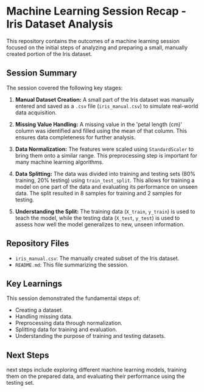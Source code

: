 # Machine Learning Session Recap - Iris Dataset Analysis

This repository contains the outcomes of a machine learning session focused on the initial steps of analyzing and preparing a small, manually created portion of the Iris dataset.

## Session Summary

The session covered the following key stages:

1.  **Manual Dataset Creation:** A small part of the Iris dataset was manually entered and saved as a `.csv` file (`iris_manual.csv`) to simulate real-world data acquisition.

2.  **Missing Value Handling:** A missing value in the 'petal length (cm)' column was identified and filled using the mean of that column. This ensures data completeness for further analysis.

3.  **Data Normalization:** The features were scaled using `StandardScaler` to bring them onto a similar range. This preprocessing step is important for many machine learning algorithms.

4.  **Data Splitting:** The data was divided into training and testing sets (80% training, 20% testing) using `train_test_split`. This allows for training a model on one part of the data and evaluating its performance on unseen data. The split resulted in 8 samples for training and 2 samples for testing.

5.  **Understanding the Split:** The training data (`X_train`, `y_train`) is used to teach the model, while the testing data (`X_test`, `y_test`) is used to assess how well the model generalizes to new, unseen information.

## Repository Files

-   `iris_manual.csv`: The manually created subset of the Iris dataset.
-   `README.md`: This file summarizing the session.

## Key Learnings

This session demonstrated the fundamental steps of:

-   Creating a dataset.
-   Handling missing data.
-   Preprocessing data through normalization.
-   Splitting data for training and evaluation.
-   Understanding the purpose of training and testing datasets.

## Next Steps

next steps include exploring different machine learning models, training them on the prepared data, and evaluating their performance using the testing set.
